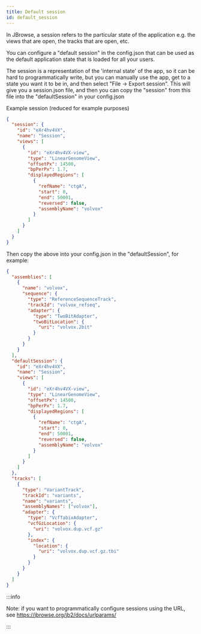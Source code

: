 ```yaml
---
title: Default session
id: default_session
---
```


In JBrowse, a session refers to the particular state of the application e.g. the
views that are open, the tracks that are open, etc.

You can configure a "default session" in the config.json that can be used as the
default application state that is loaded for all your users.

The session is a representation of the 'internal state' of the app, so it can be
hard to programmatically write, but you can manually use the app, get to a state
you want it to be in, and then select "File -> Export session". This will give
you a session.json file, and then you can copy the "session" from this file into
the "defaultSession" in your config.json

Example session (reduced for example purposes)

```json
{
  "session": {
    "id": "eXr4hv4VX",
    "name": "Session",
    "views": [
      {
        "id": "eXr4hv4VX-view",
        "type": "LinearGenomeView",
        "offsetPx": 14500,
        "bpPerPx": 1.7,
        "displayedRegions": [
          {
            "refName": "ctgA",
            "start": 0,
            "end": 50001,
            "reversed": false,
            "assemblyName": "volvox"
          }
        ]
      }
    ]
  }
}
```

Then copy the above into your config.json in the "defaultSession", for example:

```json
{
  "assemblies": [
    {
      "name": "volvox",
      "sequence": {
        "type": "ReferenceSequenceTrack",
        "trackId": "volvox_refseq",
        "adapter": {
          "type": "TwoBitAdapter",
          "twoBitLocation": {
            "uri": "volvox.2bit"
          }
        }
      }
    }
  ],
  "defaultSession": {
    "id": "eXr4hv4VX",
    "name": "Session",
    "views": [
      {
        "id": "eXr4hv4VX-view",
        "type": "LinearGenomeView",
        "offsetPx": 14500,
        "bpPerPx": 1.7,
        "displayedRegions": [
          {
            "refName": "ctgA",
            "start": 0,
            "end": 50001,
            "reversed": false,
            "assemblyName": "volvox"
          }
        ]
      }
    ]
  },
  "tracks": [
    {
      "type": "VariantTrack",
      "trackId": "variants",
      "name": "variants",
      "assemblyNames": ["volvox"],
      "adapter": {
        "type": "VcfTabixAdapter",
        "vcfGzLocation": {
          "uri": "volvox.dup.vcf.gz"
        },
        "index": {
          "location": {
            "uri": "volvox.dup.vcf.gz.tbi"
          }
        }
      }
    }
  ]
}
```

:::info

Note: if you want to programmatically configure sessions using the URL, see
https://jbrowse.org/jb2/docs/urlparams/

:::
